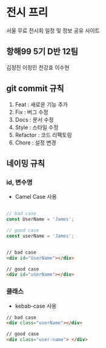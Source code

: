 # 전시 프리

서울 무료 전시회 일정 및 정보 공유 사이트

## 항해99 5기 D반 12팀

김정진
이정민
천강효
이수현

## git commit 규칙

1. Feat : 새로운 기능 추가
2. Fix : 버그 수정
3. Docs : 문서 수정
4. Style : 스타일 수정
5. Refactor : 코드 리팩토링
6. Chore : 설정 변경

## 네이밍 규칙

### id, 변수명
- Camel Case 사용
```js

// bad case
const UserName = 'James';

// good case
const userName = 'James';

```
```html

// bad case
<div id="UserName"></div>

// good case
<div id="userName"></div>

```
### 클래스
- kebab-case 사용

```html
// bad case
<div class="userName"></div>

// good case
<div class="user-name"> </div>
```
